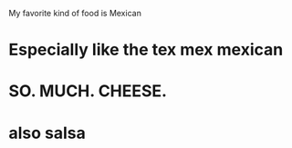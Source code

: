 My favorite kind of food is Mexican

# Especially like the tex mex mexican
# SO. MUCH. CHEESE.
# also salsa
